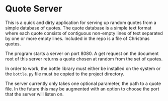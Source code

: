 Quote Server
============

This is a quick and dirty application for serving up random quotes from a
simple database of quotes.  The quote database is a simple text format where
each quote consists of contiguous non-empty lines of text separated by one or
more empty lines.  Included in the repo is a file of Christmas quotes.

The program starts a server on port 8080.  A get request on the document root
of this server returns a quote chosen at random from the set of quotes.

In order to work, the bottle library must either be installed on the system or
the `bottle.py` file must be copied to the project directory.

The server currently only takes one optional parameter, the path to a quote
file.  In the future this may be augmented with an option to choose the
port that the server will listen on.
